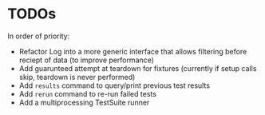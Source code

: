 # TODOs

In order of priority:

- Refactor Log into a more generic interface that allows filtering before reciept of data (to improve performance)
- Add guarunteed attempt at teardown for fixtures (currently if setup calls skip, teardown is never performed)
- Add `results` command to query/print previous test results
- Add `rerun` command to re-run failed tests
- Add a multiprocessing TestSuite runner